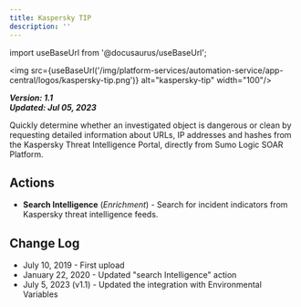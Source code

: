 ```yaml
---
title: Kaspersky TIP
description: ''
---
```

import useBaseUrl from '@docusaurus/useBaseUrl';

<img src={useBaseUrl('/img/platform-services/automation-service/app-central/logos/kaspersky-tip.png')} alt="kaspersky-tip" width="100"/>

***Version: 1.1  
Updated: Jul 05, 2023***

Quickly determine whether an investigated object is dangerous or clean by requesting detailed information about URLs, IP addresses and hashes from the Kaspersky Threat Intelligence Portal, directly from Sumo Logic SOAR Platform.

## Actions

* **Search Intelligence** (*Enrichment*) - Search for incident indicators from Kaspersky threat intelligence feeds.

## Change Log

* July 10, 2019 - First upload
* January 22, 2020 - Updated "search Intelligence" action
* July 5, 2023 (v1.1) - Updated the integration with Environmental Variables
